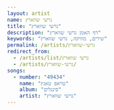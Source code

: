 ```yaml
---
layout: artist
name: גרשי שווארץ
title: "גרשי שווארץ"
description: "דף האמן גרשי שווארץ"
keywords: "שירים, מוזיקה, גרשי שווארץ"
permalink: /artists/גרשי-שווארץ
redirect_from:
  - /artists/list/גרשי שווארץ
  - /artists/גרשי-שווארץ/
songs:
  - number: "49434"
    name: "טראפ טאנץ"
    album: "סינגלים"
    artist: "גרשי שווארץ"
---
```

